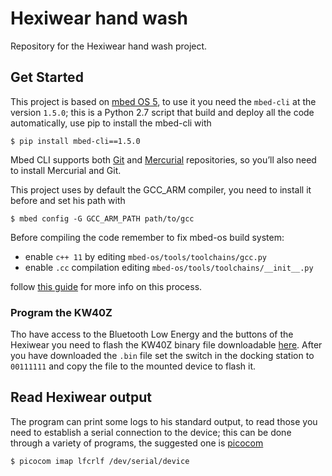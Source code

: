 # Hexiwear hand wash
Repository for the Hexiwear hand wash project.

## Get Started

This project is based on [mbed OS 5](https://os.mbed.com/docs/mbed-os/v5.15/introduction/index.html), to use it you need the `mbed-cli` at the version `1.5.0`; this is a Python 2.7 script that build and deploy all the code automatically, use pip to install the mbed-cli with

```console
$ pip install mbed-cli==1.5.0
```

Mbed CLI supports both [Git](https://git-scm.com/) and [Mercurial](https://www.mercurial-scm.org/) repositories, so you’ll also need to install Mercurial and Git.

This project uses by default the GCC_ARM compiler, you need to install it before and set his path with

```console
$ mbed config -G GCC_ARM_PATH path/to/gcc
```

Before compiling the code remember to fix mbed-os build system: 

* enable `c++ 11` by editing `mbed-os/tools/toolchains/gcc.py` 
* enable `.cc` compilation editing `mbed-os/tools/toolchains/__init__.py` 

follow [this guide](https://github.com/ARMmbed/mbed-os/pull/7437/files) for more info on this process.

### Program the KW40Z

Tho have access to the Bluetooth Low Energy and the buttons of the Hexiwear you need to flash the KW40Z binary file downloadable [here](https://github.com/MikroElektronika/HEXIWEAR/blob/master/SW/KW40%20IAR/HEXIWEAR_bluetooth/binary/HEXIWEAR_KW40_v100.bin).
After you have downloaded the `.bin` file set the switch in the docking station to `00111111` and copy the file to the mounted device to flash it.

## Read Hexiwear output

The program can print some logs to his standard output, to read those you need to establish a serial connection to the device; this can be done through a variety of programs, the suggested one is [picocom](https://linux.die.net/man/8/picocom)

```console
$ picocom imap lfcrlf /dev/serial/device
```